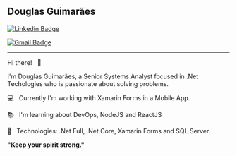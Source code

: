 ## Douglas Guimarães

[![Linkedin Badge](https://img.shields.io/badge/-douglasmguimaraes-blue?style=flat-square&logo=Linkedin&logoColor=white&link=https://www.linkedin.com/in/douglasmguimaraes/)](https://www.linkedin.com/in/douglasmguimaraes/)

[![Gmail Badge](https://img.shields.io/badge/-douglasmendesguimaraes@gmail.com-c14438?style=flat-square&logo=Gmail&logoColor=white&link=mailto:douglasmendesguimaraes@gmail.com)](mailto:douglasmendesguimaraes@gmail.com)

---

Hi there! &nbsp; :metal:

I'm Douglas Guimarães, a Senior Systems Analyst focused in .Net Techologies who is passionate about solving problems.


:computer: &nbsp; Currently I'm working with Xamarin Forms in a Mobile App.

:books: &nbsp; I'm learning about DevOps, NodeJS and ReactJS

:book: &nbsp; Technologies: .Net Full, .Net Core, Xamarin Forms and SQL Server.

**"Keep your spirit strong."**

